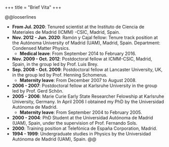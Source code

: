+++
title = "Brief Vita"
+++

@@looserlines
- **From Jul. 2020**: Tenured scientist at the Instituto de Ciencia de Materiales de Madrid (ICMM) -CSIC, Madrid, Spain.
- **Nov. 2012 - Jun. 2020**: Ramón y Cajal fellow: Tenure track position at the Autónoma University of Madrid (UAM), Madrid, Spain. Department: Condensed Matter Physics.
  - **Medical leave**: From September 2014 to February 2016.
- **Nov. 2009 - Oct. 2012**: Postdoctoral fellow at ICMM-CSIC, Madrid, Spain, in the group led by Prof. Luis Brey.
- **Sep. 2008 - Oct. 2009**: Postdoctoral fellow at Lancaster University, UK, in the group led by Prof. Henning Schomerus.
  - **Maternity leave**: From December 2007 to August 2008.
- **2006 - 2007**: Postdoctoral fellow at Karlsruhe University in the group led by Prof. Gerd Schön.
- **2005 - 2006**: Marie Curie Early State Researcher Felowship at Karlsruhe University, Germany. In April 2006 I obtained my PhD by the Universidad Autónoma de Madrid.
  - **Maternity leave**: From September 2004 to February 2005.
- **2000 - 2004**: PhD Student at the Universidad Autónoma de Madrid (UAM), Spain, under the supervision of Prof. Fernando Sols.
- **2000**: Training position at Telefónica de España Corporation, Madrid.
- **1994 - 1999**: Undergraduate studies in Physics by the Universidad Autónoma de Madrid (UAM), Spain.
@@